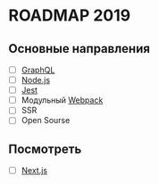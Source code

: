 # ROADMAP 2019

## Основные направления

- [ ] [GraphQL](https://www.graphql.org)
- [ ] [Node.js](https://nodejs.org/en/)
- [ ] [Jest](https://jestjs.io/)
- [ ] Модульный [Webpack](https://webpack.js.org)
- [ ] SSR
- [ ] Open Sourse

## Посмотреть

- [ ] [Next.js](https://nextjs.org)
